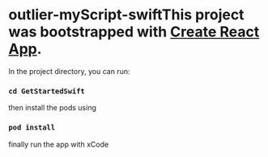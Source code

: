 # outlier-myScript-swiftThis project was bootstrapped with [Create React App](https://github.com/facebook/create-react-app).

In the project directory, you can run:

### `cd GetStartedSwift`

then install the pods using

### `pod install`

finally run the app with xCode
